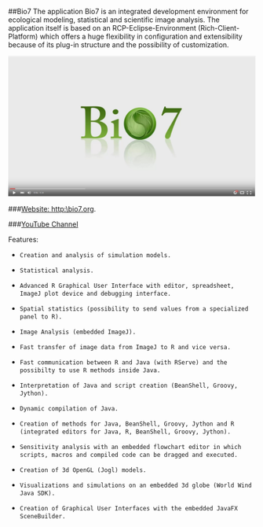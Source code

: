 ##Bio7
The application Bio7 is an integrated development environment for ecological modeling, statistical and scientific image analysis. The application itself is based on an RCP-Eclipse-Environment (Rich-Client-Platform) which offers a huge flexibility in configuration and extensibility because of its plug-in structure and the possibility of customization.

[![Bio7 Overview Video](https://raw.githubusercontent.com/Bio7/bio7/master/resources/screen.jpg)](https://www.youtube.com/watch?v=pyYn690KaNE)


###[Website: http:\\bio7.org](http:\\bio7.org).

###[YouTube Channel](https://www.youtube.com/channel/UCFY-w-tMbVzhrLro4Q2KbFg)

Features:

*     Creation and analysis of simulation models.
*     Statistical analysis.
*     Advanced R Graphical User Interface with editor, spreadsheet, ImageJ plot device and debugging interface.
*     Spatial statistics (possibility to send values from a specialized panel to R).
*     Image Analysis (embedded ImageJ).
*     Fast transfer of image data from ImageJ to R and vice versa.
*     Fast communication between R and Java (with RServe) and the possibilty to use R methods inside Java.
*     Interpretation of Java and script creation (BeanShell, Groovy, Jython).
*     Dynamic compilation of Java.
*     Creation of methods for Java, BeanShell, Groovy, Jython and R (integrated editors for Java, R, BeanShell, Groovy, Jython).
*     Sensitivity analysis with an embedded flowchart editor in which scripts, macros and compiled code can be dragged and executed.
*     Creation of 3d OpenGL (Jogl) models.
*     Visualizations and simulations on an embedded 3d globe (World Wind Java SDK).
*     Creation of Graphical User Interfaces with the embedded JavaFX SceneBuilder.
